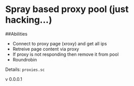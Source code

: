# Spray based proxy pool (just hacking...)

##Abilities

* Connect to proxy page (xroxy) and get all ips
* Retreive page content via proxy
* If proxy is not responding then remove it from pool
* Roundrobin

Details: `proxies.sc`

v 0.0.0.1

